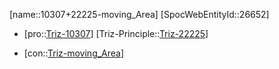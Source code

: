 ﻿---
type: TrizContradiction
aliases:
- 10307+22225-moving_Area
license: CC BY-SA 4.0
copyright: https://github.com/SpocWeb
IsDeleted: false
IsReadOnly: false
Confidential: public
tags: 
- Triz/Contradiction
---
[name::10307+22225-moving_Area]
[SpocWebEntityId::26652]
+ [pro::[Triz-10307](Triz-10307)]
[Triz-Principle::[Triz-22225](Triz-22225)]
- [con::[Triz-moving_Area](tech/Triz/Parameter/Triz-moving_Area.md)]


